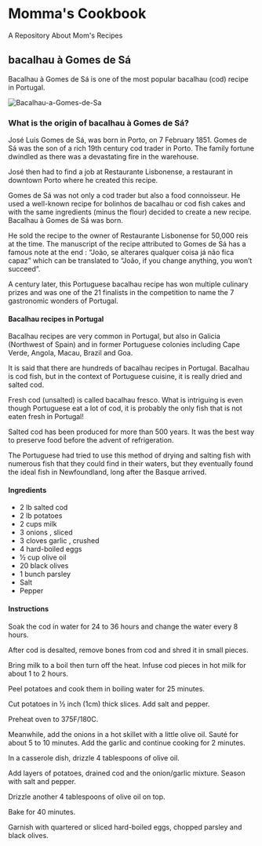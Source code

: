 # Momma's Cookbook

A Repository About Mom's Recipes

## bacalhau à Gomes de Sá

Bacalhau à Gomes de Sá is one of the most popular bacalhau (cod) recipe in Portugal.


![Bacalhau-a-Gomes-de-Sa](https://user-images.githubusercontent.com/300048/147875741-e2290d2d-ac6d-4607-a587-a4c5de292507.jpg)


### What is the origin of bacalhau à Gomes de Sá?

José Luís Gomes de Sá, was born in Porto, on 7 February 1851. Gomes de Sá was the son of a rich
19th century cod trader in Porto. The family fortune dwindled as there was a devastating fire in
the warehouse.

José then had to find a job at Restaurante Lisbonense, a restaurant in downtown Porto where he
created this recipe.

Gomes de Sá was not only a cod trader but also a food connoisseur. He used a well-known recipe for
bolinhos de bacalhau or cod fish cakes and with the same ingredients (minus the flour) decided to
create a new recipe. Bacalhau à Gomes de Sá was born.

He sold the recipe to the owner of Restaurante Lisbonense for 50,000 reis at the time. The
manuscript of the recipe attributed to Gomes de Sá has a famous note at the end : “João, se
alterares qualquer coisa já não fica capaz” which can be translated to “João, if you change
anything, you won’t succeed”.

A century later, this Portuguese bacalhau recipe has won multiple culinary prizes and was one of
the 21 finalists in the competition to name the 7 gastronomic wonders of Portugal.

#### Bacalhau recipes in Portugal

Bacalhau recipes are very common in Portugal, but also in Galicia (Northwest of Spain) and in
former Portuguese colonies including Cape Verde, Angola, Macau, Brazil and Goa.

It is said that there are hundreds of bacalhau recipes in Portugal. Bacalhau is cod fish, but in
the context of Portuguese cuisine, it is really dried and salted cod.

Fresh cod (unsalted) is called bacalhau fresco. What is intriguing is even though Portuguese eat a
lot of cod, it is probably the only fish that is not eaten fresh in Portugal!

Salted cod has been produced for more than 500 years. It was the best way to preserve food before
the advent of refrigeration.

The Portuguese had tried to use this method of drying and salting fish with numerous fish that they
could find in their waters, but they eventually found the ideal fish in Newfoundland, long after
the Basque arrived.


#### Ingredients

* 2 lb salted cod
* 2 lb potatoes
* 2 cups milk
* 3 onions , sliced
* 3 cloves garlic , crushed
* 4 hard-boiled eggs
* ½ cup olive oil
* 20 black olives
* 1 bunch parsley
* Salt
* Pepper

#### Instructions

Soak the cod in water for 24 to 36 hours and change the water every 8 hours.

After cod is desalted, remove bones from cod and shred it in small pieces.

Bring milk to a boil then turn off the heat. Infuse cod pieces in hot milk for about 1 to 2 hours.

Peel potatoes and cook them in boiling water for 25 minutes.

Cut potatoes in ½ inch (1cm) thick slices. Add salt and pepper.

Preheat oven to 375F/180C.

Meanwhile, add the onions in a hot skillet with a little olive oil. Sauté for about 5 to 10
minutes. Add the garlic and continue cooking for 2 minutes.

In a casserole dish, drizzle 4 tablespoons of olive oil.

Add layers of potatoes, drained cod and the onion/garlic mixture. Season with salt and pepper.

Drizzle another 4 tablespoons of olive oil on top.

Bake for 40 minutes.

Garnish with quartered or sliced hard-boiled eggs, chopped parsley and black olives.

